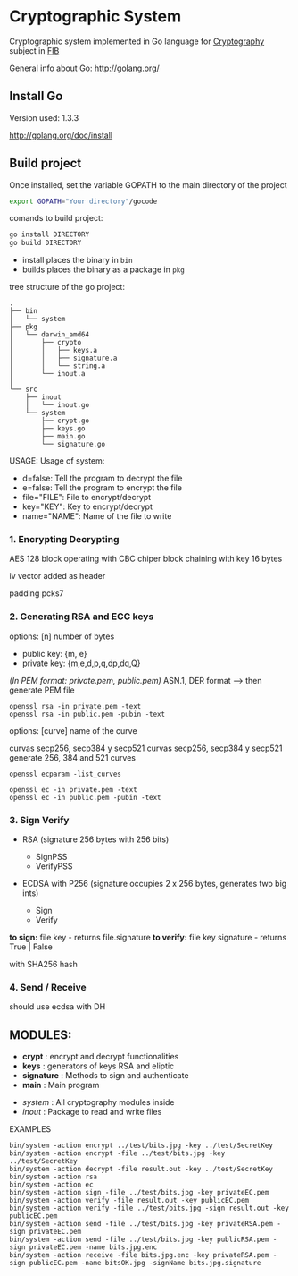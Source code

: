 Cryptographic System
==================================

Cryptographic system implemented in Go language for [Cryptography](http://www.fib.upc.edu/fib/estudiar-enginyeria-informatica/assignatures/C.html) subject in [FIB](http://www.fib.upc.edu/fib.html)

General info about Go: http://golang.org/

## Install Go ##

Version used: 1.3.3

http://golang.org/doc/install


## Build project ##

Once installed, set the variable GOPATH to the main directory of the project
```bash
export GOPATH="Your directory"/gocode
```


comands to build project: 

```bash
go install DIRECTORY
go build DIRECTORY
```

 - install places the binary in `bin`
 - builds places the binary as a package in `pkg`

tree structure of the go project:

```
.
├── bin
│   └── system
├── pkg
│   └── darwin_amd64
│       ├── crypto
│       │   ├── keys.a
│       │   ├── signature.a
│       │   └── string.a
│       └── inout.a
│  
└── src
    ├── inout
    │   └── inout.go
    └── system
        ├── crypt.go
        ├── keys.go
        ├── main.go
        └── signature.go
```

USAGE:
Usage of system:
  - d=false: Tell the program to decrypt the file
  - e=false: Tell the program to encrypt the file
  - file="FILE": File to encrypt/decrypt
  - key="KEY": Key to encrypt/decrypt
  - name="NAME": Name of the file to write


### 1. Encrypting Decrypting ###

AES 128 block  operating with CBC chiper block chaining  with key 16 bytes

iv  vector added as header

padding pcks7

### 2. Generating RSA and ECC keys ###

options: [n] number of bytes
 
* public key: {m, e}
* private key: {m,e,d,p,q,dp,dq,Q}

_(In PEM format: private.pem, public.pem)_
ASN.1, DER format --> then generate PEM file

```
openssl rsa -in private.pem -text
openssl rsa -in public.pem -pubin -text
```

options: [curve] name of the curve

curvas secp256, secp384 y secp521
curvas secp256, secp384 y secp521
generate 256, 384 and 521 curves

```openssl ecparam -list_curves```

```
openssl ec -in private.pem -text
openssl ec -in public.pem -pubin -text
```

### 3. Sign Verify ###

* RSA (signature 256 bytes with 256 bits)
    - SignPSS 
    - VerifyPSS

* ECDSA with P256 (signature occupies 2 x 256 bytes, generates two big ints)
    - Sign
    - Verify

**to sign:** file key - returns file.signature
**to verify:** file key signature - returns True | False 

with SHA256 hash

### 4. Send / Receive ###

should use ecdsa with DH

## MODULES: ###

* __crypt__ : encrypt and decrypt functionalities
* __keys__ : generators of keys RSA and eliptic
* __signature__ : Methods to sign and authenticate
* __main__ : Main program 


- _system_ : All cryptography modules inside
- _inout_ : Package to read and write files



EXAMPLES

    bin/system -action encrypt ../test/bits.jpg -key ../test/SecretKey 
    bin/system -action encrypt -file ../test/bits.jpg -key ../test/SecretKey 
    bin/system -action decrypt -file result.out -key ../test/SecretKey 
    bin/system -action rsa
    bin/system -action ec
    bin/system -action sign -file ../test/bits.jpg -key privateEC.pem 
    bin/system -action verify -file result.out -key publicEC.pem 
    bin/system -action verify -file ../test/bits.jpg -sign result.out -key publicEC.pem 
    bin/system -action send -file ../test/bits.jpg -key privateRSA.pem -sign privateEC.pem 
    bin/system -action send -file ../test/bits.jpg -key publicRSA.pem -sign privateEC.pem -name bits.jpg.enc
    bin/system -action receive -file bits.jpg.enc -key privateRSA.pem -sign publicEC.pem -name bitsOK.jpg -signName bits.jpg.signature

